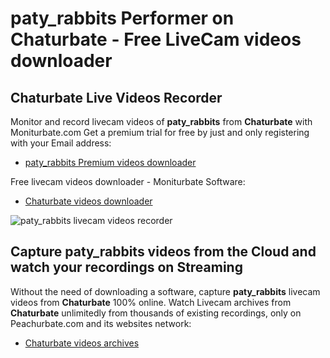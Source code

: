 # paty_rabbits Performer on Chaturbate - Free LiveCam videos downloader

## Chaturbate Live Videos Recorder

Monitor and record livecam videos of **paty_rabbits** from **Chaturbate** with Moniturbate.com
Get a premium trial for free by just and only registering with your Email address:
* [paty_rabbits Premium videos downloader](https://moniturbate.com/request-demo-licence-key.html)

Free livecam videos downloader - Moniturbate Software:
* [Chaturbate videos downloader](https://moniturbate.com/moniturbate-download-software.html)

![paty_rabbits livecam videos recorder](https://peachurnet.com/templates/moniturbate-software.png)


## Capture paty_rabbits videos from the Cloud and watch your recordings on Streaming

Without the need of downloading a software, capture **paty_rabbits** livecam videos from **Chaturbate** 100% online.
Watch Livecam archives from **Chaturbate** unlimitedly from thousands of existing recordings, only on Peachurbate.com and its websites network:
* [Chaturbate videos archives](https://peachurnet.com/)